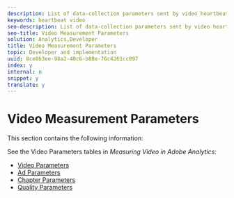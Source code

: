 ```yaml
---
description: List of data-collection parameters sent by video heartbeat.
keywords: heartbeat video
seo-description: List of data-collection parameters sent by video heartbeat.
seo-title: Video Measurement Parameters
solution: Analytics,Developer
title: Video Measurement Parameters
topic: Developer and implementation
uuid: 8ce0b3ee-98a2-40c6-b88e-76c4261cc897
index: y
internal: n
snippet: y
translate: y
---
```


# Video Measurement Parameters

This section contains the following information: 

See the Video Parameters tables in *Measuring Video in Adobe Analytics*: 


* [ Video Parameters](https://marketing.adobe.com/resources/help/en_US/sc/appmeasurement/hbvideo/r_vhl_video-params.html)
* [ Ad Parameters](https://marketing.adobe.com/resources/help/en_US/sc/appmeasurement/hbvideo/r_vhl_ad-params2.html)
* [ Chapter Parameters](https://marketing.adobe.com/resources/help/en_US/sc/appmeasurement/hbvideo/r_vhl_chap-params.html)
* [ Quality Parameters](https://marketing.adobe.com/resources/help/en_US/sc/appmeasurement/hbvideo/r_vhl_qual-params.html)

